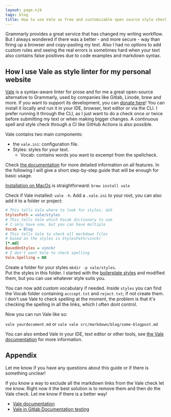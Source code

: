 ```yaml
---
layout: page.njk
tags: blog
title: How to use Vale as free and customizable open source style checker
---
```


Grammarly provides a great service that has changed my writing workflow. But I always wondered if there was a better - and more secure - way than firing up a browser and copy-pasting my text. Also I had no options to add custom rules and seeing the real errors is sometimes hard when your text also contains false positives due to code examples and markdown syntax.

## How I use Vale as style linter for my personal website

[Vale](https://github.com/errata-ai/vale) is a syntax-aware linter for prose and for me a great open-source alternative to Grammarly, used by companies like Gitlab, Linode, brew and more. If you want to support its development, you can [donate here](https://opencollective.com/vale)! You can install it locally and run it in your IDE, browser, text editor or via the CLI. I prefer running it through the CLI, as I just want to do a check once or twice before submitting my text or when making bigger changes. A continuous spell and style check through a CI like GitHub Actions is also possible.

Vale contains two main components:

- the `vale.ini`: configuration file.
- Styles: styles for your text.
  - Vocab: contains words you want to excempt from the spellcheck.

Check [the documentation](https://docs.errata.ai) for more detailed information on all features. In the following I will give a short step-by-step guide that will be enough for basic usage.

[Installation on MacOs](https://docs.errata.ai/vale/install) is straightforward: `brew install vale`

Check if Vale installed: `vale -h`. Add a `.vale.ini` to your root, you can also add it to a folder or project:

```ini
# This tells Vale where to look for styles, duh
StylesPath = vale/styles
# This tells Vale which Vocab dictionary to use
# I only have one, but you can have multiple
Vocab = Blog
# This tells Vale to check all markdown files
# based on the styles in StylesPath/vinckr
[*.md]
BasedOnStyles = vinckr
# I don't want Vale to check spelling
Vale.Spelling = NO
```

Create a folder for your styles `mkdir -p vale/styles`.  
Put the styles in this folder. I started with the [boilerplate styles](https://github.com/errata-ai/vale-boilerplate/tree/master/styles) and modified them, but you can use whatever style suits you.

You can now add custom vocabulary if needed. Inside `styles` you can find the Vocab folder containing `acccept.txt` and `reject.txt`; if not create them. I don't use Vale to check spelling at the moment, the problem is that it's checking the spelling in all the links, which I often dont control.

Now you can run Vale like so:

`vale yourdocument.md`
or
`vale vale src/markdown/blog/some-blogpost.md`

You can also embed Vale in your IDE, text editor or other tools, see [the Vale documentation](https://docs.errata.ai/) for more information.

## Appendix

Let me know if you have any questions about this guide or if there is something unclear!

If you know a way to exclude all the markdown links from the Vale check let me know. Right now it the best solution is to remove them and then do the Vale check. Let me know if there is a better way!

- [Vale documentation](https://vale.sh/docs/)
- [Vale in Gitlab Documentation testing](https://docs.gitlab.com/ee/development/documentation/testing.html#vale)

